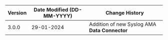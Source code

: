 | **Version** | **Date Modified (DD-MM-YYYY)** | **Change History**                                                 |
|-------------|--------------------------------|--------------------------------------------------------------------|
| 3.0.0       | 29-01-2024                     |	Addition of new Syslog AMA **Data Connector**                   |
         
                                                                                                                 
